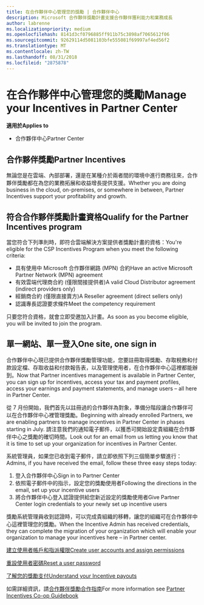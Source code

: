 ```yaml
---
title: 在合作夥伴中心管理您的獎勵 | 合作夥伴中心
description: Microsoft 合作夥伴獎勵計畫支援合作夥伴獲利能力和業務成長
author: labrenne
ms.localizationpriority: medium
ms.openlocfilehash: 8141d3cf0796885ff911b75c3898af7065612f06
ms.sourcegitcommit: 92629114d5081103bfe555081f69997af4ed56f2
ms.translationtype: MT
ms.contentlocale: zh-TW
ms.lasthandoff: 08/31/2018
ms.locfileid: "2875878"
---
```

# <a name="manage-your-incentives-in-partner-center"></a><span data-ttu-id="f0067-103">在合作夥伴中心管理您的獎勵</span><span class="sxs-lookup"><span data-stu-id="f0067-103">Manage your Incentives in Partner Center</span></span> 

**<span data-ttu-id="f0067-104">適用於</span><span class="sxs-lookup"><span data-stu-id="f0067-104">Applies to</span></span>**

-  <span data-ttu-id="f0067-105">合作夥伴中心</span><span class="sxs-lookup"><span data-stu-id="f0067-105">Partner Center</span></span>

## <a name="partner-incentives"></a><span data-ttu-id="f0067-106">合作夥伴獎勵</span><span class="sxs-lookup"><span data-stu-id="f0067-106">Partner Incentives</span></span> 

<span data-ttu-id="f0067-107">無論您是在雲端、內部部署，還是在某種介於兩者間的環境中進行商務往來，合作夥伴獎勵都在為您的業務拓展和收益增長提供支援。</span><span class="sxs-lookup"><span data-stu-id="f0067-107">Whether you are doing business in the cloud, on-premises, or somewhere in between, Partner Incentives support your profitability and growth.</span></span>

## <a name="qualify-for-the-partner-incentives-program"></a><span data-ttu-id="f0067-108">符合合作夥伴獎勵計畫資格</span><span class="sxs-lookup"><span data-stu-id="f0067-108">Qualify for the Partner Incentives program</span></span>

<span data-ttu-id="f0067-109">當您符合下列準則時，即符合雲端解決方案提供者獎勵計畫的資格：</span><span class="sxs-lookup"><span data-stu-id="f0067-109">You're eligible for the CSP Incentives Program when you meet the following criteria:</span></span>

-   <span data-ttu-id="f0067-110">具有使用中 Microsoft 合作夥伴網路 (MPN) 合約</span><span class="sxs-lookup"><span data-stu-id="f0067-110">Have an active Microsoft Partner Network (MPN) agreement</span></span> 
-   <span data-ttu-id="f0067-111">有效雲端代理商合約 (僅限間接提供者)</span><span class="sxs-lookup"><span data-stu-id="f0067-111">A valid Cloud Distributor agreement (indirect providers only)</span></span>
-   <span data-ttu-id="f0067-112">經銷商合約 (僅限直接賣方)</span><span class="sxs-lookup"><span data-stu-id="f0067-112">A Reseller agreement (direct sellers only)</span></span>
-   <span data-ttu-id="f0067-113">認識專長認證要求條件</span><span class="sxs-lookup"><span data-stu-id="f0067-113">Meet the competency requirement</span></span>

<span data-ttu-id="f0067-114">只要您符合資格，就會立即受邀加入計畫。</span><span class="sxs-lookup"><span data-stu-id="f0067-114">As soon as you become eligible, you will be invited to join the program.</span></span>

## <a name="one-site-one-sign-in"></a><span data-ttu-id="f0067-115">單一網站、單一登入</span><span class="sxs-lookup"><span data-stu-id="f0067-115">One site, one sign in</span></span>

<span data-ttu-id="f0067-116">合作夥伴中心現已提供合作夥伴獎勵管理功能，您要註冊取得獎勵、存取稅務和付款設定檔、存取收益和付款報告表，以及管理使用者，在合作夥伴中心這裡都能辦到。</span><span class="sxs-lookup"><span data-stu-id="f0067-116">Now that Partner incentives management is available in Partner Center, you can sign up for incentives, access your tax and payment profiles, access your earnings and payment statements, and manage users – all here in Partner Center.</span></span> 

<span data-ttu-id="f0067-117">從 7 月份開始，我們首先以註冊過的合作夥伴為對象，準備分階段讓合作夥伴可以在合作夥伴中心裡管理獎勵。</span><span class="sxs-lookup"><span data-stu-id="f0067-117">Beginning with already enrolled Partners, we are enabling partners to manage incentives in Partner Center in phases starting in July.</span></span> <span data-ttu-id="f0067-118">請注意我們的通知電子郵件，以獲悉可開始設定貴組織在合作夥伴中心之獎勵的確切時間。</span><span class="sxs-lookup"><span data-stu-id="f0067-118">Look out for an email from us letting you know that it is time to set up your organization for incentives in Partner Center.</span></span> 

<span data-ttu-id="f0067-119">系統管理員，如果您已收到電子郵件，請立即依照下列三個簡單步驟進行：</span><span class="sxs-lookup"><span data-stu-id="f0067-119">Admins, if you have received the email, follow these three easy steps today:</span></span>

1.  <span data-ttu-id="f0067-120">登入合作夥伴中心</span><span class="sxs-lookup"><span data-stu-id="f0067-120">Sign in to Partner Center</span></span> 
2.  <span data-ttu-id="f0067-121">依照電子郵件中的指示，設定您的獎勵使用者</span><span class="sxs-lookup"><span data-stu-id="f0067-121">Following the directions in the email, set up your incentive users</span></span> 
3.  <span data-ttu-id="f0067-122">將合作夥伴中心登入認證提供給您新近設定的獎勵使用者</span><span class="sxs-lookup"><span data-stu-id="f0067-122">Give Partner Center login credentials to your newly set up incentive users</span></span>

<span data-ttu-id="f0067-123">獎勵系統管理員收到認證時，可以完成貴組織的移轉，讓您的組織可在合作夥伴中心這裡管理您的獎勵。</span><span class="sxs-lookup"><span data-stu-id="f0067-123">When the Incentive Admin has received credentials, they can complete the migration of your organization which will enable your organization to manage your incentives here – in Partner center.</span></span>


[<span data-ttu-id="f0067-124">建立使用者帳戶和指派權限</span><span class="sxs-lookup"><span data-stu-id="f0067-124">Create user accounts and assign permissions</span></span>](create-user-accounts-and-set-permissions.md)

[<span data-ttu-id="f0067-125">重設使用者密碼</span><span class="sxs-lookup"><span data-stu-id="f0067-125">Reset a user password</span></span>](reset-a-user-password.md)

[<span data-ttu-id="f0067-126">了解您的獎勵支付</span><span class="sxs-lookup"><span data-stu-id="f0067-126">Understand your Incentive payouts</span></span>](understand-incentive-payouts.md)

<span data-ttu-id="f0067-127">如需詳細資訊，請[合作夥伴獎勵合作指南](https://assets.microsoft.com/coop-guidebook.pdf)</span><span class="sxs-lookup"><span data-stu-id="f0067-127">For more information see [Partner Incentives Co-op Guidebook](https://assets.microsoft.com/coop-guidebook.pdf)</span></span>

